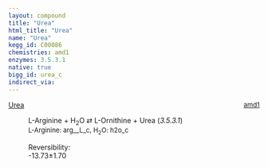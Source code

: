 ```yaml
---
layout: compound
title: "Urea"
html_title: "Urea"
name: "Urea"
kegg_id: C00086
chemistries: amd1
enzymes: 3.5.3.1
native: true
bigg_id: urea_c
indirect_via: 
---
```

<dl><dt class='rs-product'><a href='/compounds/C00086' class='link-dark' data-bs-toggle='tooltip' data-bs-html='true' data-bs-title='KEGG: C00086'>Urea</a><span style='float: right; max-width: 40%'><a href='/chemistries/amd1' class='link-dark opacity-50' style='font-size: small; word-wrap: anywhere;'>amd1</a></span></dt><dd><p>L-Arginine + H<sub>2</sub>O &#8644; L-Ornithine + Urea (<i>3.5.3.1</i>)<br /><span style='font-size: small;'><span data-bs-toggle='tooltip' data-bs-html='true' data-bs-title='KEGG: C00062'>L-Arginine</span>: arg__L_c, <span data-bs-toggle='tooltip' data-bs-html='true' data-bs-title='KEGG: C00001'>H<sub>2</sub>O</span>: h2o_c</span><br /><div class="reversibility_info">Reversibility: <div class="progress" style="flex-direction: row-reverse;"><div class="progress-bar bg-success" role="progressbar" style="width: 137.31%" aria-valuenow="-13.730613915347156" aria-valuemin="0" aria-valuemax="10"></div></div><span>-13.73&plusmn;1.70</span><div class="progress"><div class="progress-bar bg-danger" role="progressbar" style="width: 0%" aria-valuenow="-13.730613915347156" aria-valuemin="0" aria-valuemax="10"></div></div></div></p><dl></dl></dd></dl>